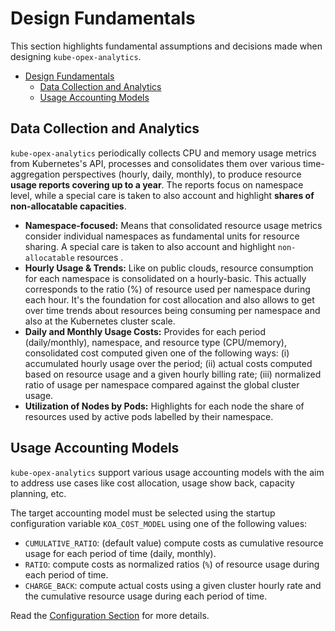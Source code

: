 
# Design Fundamentals
This section highlights fundamental assumptions and decisions made when designing `kube-opex-analytics`.

- [Design Fundamentals](#design-fundamentals)
  - [Data Collection and Analytics](#data-collection-and-analytics)
  - [Usage Accounting Models](#usage-accounting-models)


## Data Collection and Analytics
`kube-opex-analytics` periodically collects CPU and memory usage metrics from Kubernetes's API, processes and consolidates them over various time-aggregation perspectives (hourly, daily, monthly), to produce resource **usage reports covering up to a year**. The reports focus on namespace level, while a special care is taken to also account and highlight **shares of non-allocatable capacities**.

* **Namespace-focused:** Means that consolidated resource usage metrics consider individual namespaces as fundamental units for resource sharing. A special care is taken to also account and highlight `non-allocatable` resources .
* **Hourly Usage & Trends:** Like on public clouds, resource consumption for each namespace is consolidated on a hourly-basic. This actually corresponds to the ratio (%) of resource used per namespace during each hour. It's the foundation for cost allocation and also allows to get over time trends about resources being consuming per namespace and also at the Kubernetes cluster scale.
* **Daily and Monthly Usage Costs:** Provides for each period (daily/monthly), namespace, and resource type (CPU/memory), consolidated cost computed given one of the following ways: (i) accumulated hourly usage over the period; (ii) actual costs computed based on resource usage and a given hourly billing rate; (iii) normalized ratio of usage per namespace compared against the global cluster usage.
* **Utilization of Nodes by Pods:** Highlights for each node the share of resources used by active pods labelled by their namespace.


## Usage Accounting Models
`kube-opex-analytics` support various usage accounting models with the aim to address use cases like cost allocation, usage show back, capacity planning, etc.

The target accounting model must be selected using the startup configuration variable `KOA_COST_MODEL` using one of the following values:

* `CUMULATIVE_RATIO`: (default value) compute costs as cumulative resource usage for each period of time (daily, monthly).
* `RATIO`: compute costs as normalized ratios (`%`) of resource usage during each period of time.
* `CHARGE_BACK`: compute actual costs using a given cluster hourly rate and the cumulative resource usage during each period of time.

Read the [Configuration Section](#configuration-variables) for more details.